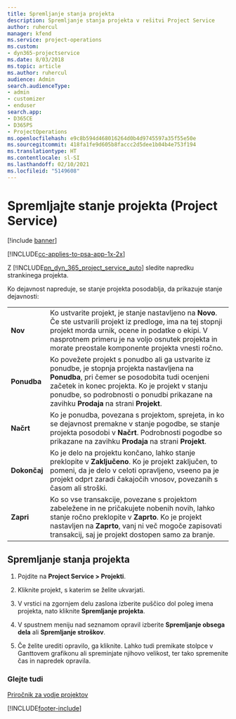 ```yaml
---
title: Spremljanje stanja projekta
description: Spremljanje stanja projekta v rešitvi Project Service
author: ruhercul
manager: kfend
ms.service: project-operations
ms.custom:
- dyn365-projectservice
ms.date: 8/03/2018
ms.topic: article
ms.author: ruhercul
audience: Admin
search.audienceType:
- admin
- customizer
- enduser
search.app:
- D365CE
- D365PS
- ProjectOperations
ms.openlocfilehash: e9c8b594d468016264d0b4d9745597a35f55e50e
ms.sourcegitcommit: 418fa1fe9d605b8faccc2d5dee1b04b4e753f194
ms.translationtype: HT
ms.contentlocale: sl-SI
ms.lasthandoff: 02/10/2021
ms.locfileid: "5149608"
---
```

# <a name="track-a-projects-status-project-service"></a>Spremljajte stanje projekta (Project Service)

[!include [banner](../includes/psa-now-project-operations.md)]

[!INCLUDE[cc-applies-to-psa-app-1x-2x](../includes/cc-applies-to-psa-app-1x-2x.md)]

Z [!INCLUDE[pn_dyn_365_project_service_auto](../includes/pn-dyn-365-project-service-auto.md)] sledite napredku strankinega projekta.  

Ko dejavnost napreduje, se stanje projekta posodablja, da prikazuje stanje dejavnosti:  


|              |                                                                                                                                                                                                                                                                                                  |
|--------------|--------------------------------------------------------------------------------------------------------------------------------------------------------------------------------------------------------------------------------------------------------------------------------------------------|
|   **Nov**    | Ko ustvarite projekt, je stanje nastavljeno na **Novo**. Če ste ustvarili projekt iz predloge, ima na tej stopnji projekt morda urnik, ocene in podatke o ekipi. V nasprotnem primeru je na voljo osnutek projekta in morate preostale komponente projekta vnesti ročno. |
|  **Ponudba**   |      Ko povežete projekt s ponudbo ali ga ustvarite iz ponudbe, je stopnja projekta nastavljena na **Ponudba**, pri čemer se posodobita tudi ocenjeni začetek in konec projekta. Ko je projekt v stanju ponudbe, so podrobnosti o ponudbi prikazane na zavihku **Prodaja** na strani **Projekt**.      |
|   **Načrt**   |                                     Ko je ponudba, povezana s projektom, sprejeta, in ko se dejavnost premakne v stanje pogodbe, se stanje projekta posodobi v **Načrt**. Podrobnosti pogodbe so prikazane na zavihku **Prodaja** na strani **Projekt**.                                      |
| **Dokončaj** |                    Ko je delo na projektu končano, lahko stanje preklopite v **Zaključeno**. Ko je projekt zaključen, to pomeni, da je delo v celoti opravljeno, vseeno pa je projekt odprt zaradi čakajočih vnosov, povezanih s časom ali stroški.                     |
|  **Zapri**   |           Ko so vse transakcije, povezane s projektom zabeležene in ne pričakujete nobenih novih, lahko stanje ročno preklopite v **Zaprto**. Ko je projekt nastavljen na **Zaprto**, vanj ni več mogoče zapisovati transakcij, saj je projekt dostopen samo za branje.           |

## <a name="to-track-a-projects-status"></a>Spremljanje stanja projekta  

1.  Pojdite na **Project Service > Projekti**.  

2.  Kliknite projekt, s katerim se želite ukvarjati.  

3.  V vrstici na zgornjem delu zaslona izberite puščico dol poleg imena projekta, nato kliknite **Spremljanje projekta**.  

4.  V spustnem meniju nad seznamom opravil izberite **Spremljanje obsega dela** ali **Spremljanje stroškov**.  

5.  Če želite urediti opravilo, ga kliknite. Lahko tudi premikate stolpce v Ganttovem grafikonu ali spreminjate njihovo velikost, ter tako spremenite čas in napredek opravila.  

### <a name="see-also"></a>Glejte tudi  
 [Priročnik za vodje projektov](../psa/project-manager-guide.md)


[!INCLUDE[footer-include](../includes/footer-banner.md)]